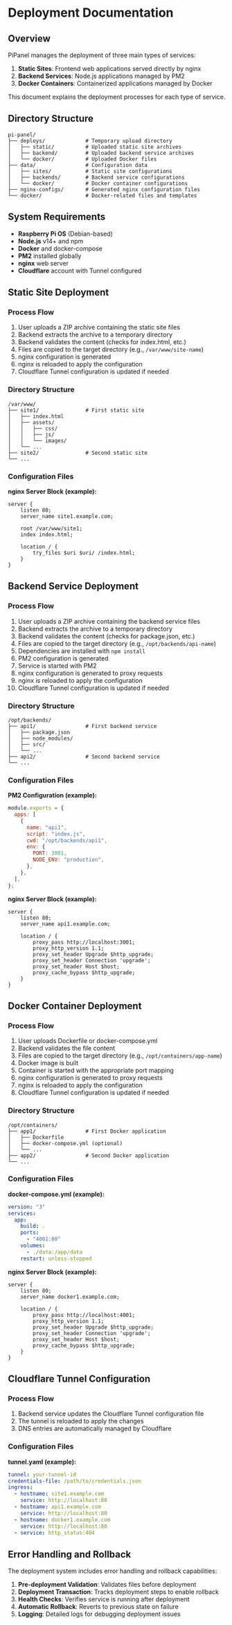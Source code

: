 # Deployment Documentation

## Overview

PiPanel manages the deployment of three main types of services:

1. **Static Sites**: Frontend web applications served directly by nginx
2. **Backend Services**: Node.js applications managed by PM2
3. **Docker Containers**: Containerized applications managed by Docker

This document explains the deployment processes for each type of service.

## Directory Structure

```
pi-panel/
├── deploys/             # Temporary upload directory
│   ├── static/          # Uploaded static site archives
│   ├── backend/         # Uploaded backend service archives
│   └── docker/          # Uploaded Docker files
├── data/                # Configuration data
│   ├── sites/           # Static site configurations
│   ├── backends/        # Backend service configurations
│   └── docker/          # Docker container configurations
├── nginx-configs/       # Generated nginx configuration files
└── docker/              # Docker-related files and templates
```

## System Requirements

- **Raspberry Pi OS** (Debian-based)
- **Node.js** v14+ and npm
- **Docker** and docker-compose
- **PM2** installed globally
- **nginx** web server
- **Cloudflare** account with Tunnel configured

## Static Site Deployment

### Process Flow

1. User uploads a ZIP archive containing the static site files
2. Backend extracts the archive to a temporary directory
3. Backend validates the content (checks for index.html, etc.)
4. Files are copied to the target directory (e.g., `/var/www/site-name`)
5. nginx configuration is generated
6. nginx is reloaded to apply the configuration
7. Cloudflare Tunnel configuration is updated if needed

### Directory Structure

```
/var/www/
├── site1/               # First static site
│   ├── index.html
│   ├── assets/
│   │   ├── css/
│   │   ├── js/
│   │   └── images/
│   └── ...
├── site2/               # Second static site
└── ...
```

### Configuration Files

**nginx Server Block (example):**

```nginx
server {
    listen 80;
    server_name site1.example.com;

    root /var/www/site1;
    index index.html;

    location / {
        try_files $uri $uri/ /index.html;
    }
}
```

## Backend Service Deployment

### Process Flow

1. User uploads a ZIP archive containing the backend service files
2. Backend extracts the archive to a temporary directory
3. Backend validates the content (checks for package.json, etc.)
4. Files are copied to the target directory (e.g., `/opt/backends/api-name`)
5. Dependencies are installed with `npm install`
6. PM2 configuration is generated
7. Service is started with PM2
8. nginx configuration is generated to proxy requests
9. nginx is reloaded to apply the configuration
10. Cloudflare Tunnel configuration is updated if needed

### Directory Structure

```
/opt/backends/
├── api1/                # First backend service
│   ├── package.json
│   ├── node_modules/
│   ├── src/
│   └── ...
├── api2/                # Second backend service
└── ...
```

### Configuration Files

**PM2 Configuration (example):**

```javascript
module.exports = {
  apps: [
    {
      name: "api1",
      script: "index.js",
      cwd: "/opt/backends/api1",
      env: {
        PORT: 3001,
        NODE_ENV: "production",
      },
    },
  ],
};
```

**nginx Server Block (example):**

```nginx
server {
    listen 80;
    server_name api1.example.com;

    location / {
        proxy_pass http://localhost:3001;
        proxy_http_version 1.1;
        proxy_set_header Upgrade $http_upgrade;
        proxy_set_header Connection 'upgrade';
        proxy_set_header Host $host;
        proxy_cache_bypass $http_upgrade;
    }
}
```

## Docker Container Deployment

### Process Flow

1. User uploads Dockerfile or docker-compose.yml
2. Backend validates the file content
3. Files are copied to the target directory (e.g., `/opt/containers/app-name`)
4. Docker image is built
5. Container is started with the appropriate port mapping
6. nginx configuration is generated to proxy requests
7. nginx is reloaded to apply the configuration
8. Cloudflare Tunnel configuration is updated if needed

### Directory Structure

```
/opt/containers/
├── app1/                # First Docker application
│   ├── Dockerfile
│   ├── docker-compose.yml (optional)
│   └── ...
├── app2/                # Second Docker application
└── ...
```

### Configuration Files

**docker-compose.yml (example):**

```yaml
version: "3"
services:
  app:
    build: .
    ports:
      - "4001:80"
    volumes:
      - ./data:/app/data
    restart: unless-stopped
```

**nginx Server Block (example):**

```nginx
server {
    listen 80;
    server_name docker1.example.com;

    location / {
        proxy_pass http://localhost:4001;
        proxy_http_version 1.1;
        proxy_set_header Upgrade $http_upgrade;
        proxy_set_header Connection 'upgrade';
        proxy_set_header Host $host;
        proxy_cache_bypass $http_upgrade;
    }
}
```

## Cloudflare Tunnel Configuration

### Process Flow

1. Backend service updates the Cloudflare Tunnel configuration file
2. The tunnel is reloaded to apply the changes
3. DNS entries are automatically managed by Cloudflare

### Configuration Files

**tunnel.yaml (example):**

```yaml
tunnel: your-tunnel-id
credentials-file: /path/to/credentials.json
ingress:
  - hostname: site1.example.com
    service: http://localhost:80
  - hostname: api1.example.com
    service: http://localhost:80
  - hostname: docker1.example.com
    service: http://localhost:80
  - service: http_status:404
```

## Error Handling and Rollback

The deployment system includes error handling and rollback capabilities:

1. **Pre-deployment Validation**: Validates files before deployment
2. **Deployment Transaction**: Tracks deployment steps to enable rollback
3. **Health Checks**: Verifies service is running after deployment
4. **Automatic Rollback**: Reverts to previous state on failure
5. **Logging**: Detailed logs for debugging deployment issues

